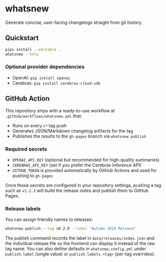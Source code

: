 # whatsnew

Generate concise, user-facing changelogs straight from git history.

## Quickstart

```bash
pipx install --editable .
whatsnew --help
```

### Optional provider dependencies

- OpenAI: `pip install openai`
- Cerebras: `pip install cerebras-cloud-sdk`

## GitHub Action

This repository ships with a ready-to-use workflow at `.github/workflows/whatsnew.yml` that:

- Runs on every `v*` tag push
- Generates JSON/Markdown changelog artifacts for the tag
- Publishes the results to the `gh-pages` branch via `whatsnew publish`

### Required secrets

- `OPENAI_API_KEY` (optional but recommended for high-quality summaries)
- `CEREBRAS_API_KEY` (set if you prefer the Cerebras Inference API)
- `GITHUB_TOKEN` is provided automatically by GitHub Actions and used for pushing to `gh-pages`

Once those secrets are configured in your repository settings, pushing a tag such as `v1.2.3` will build the release notes and publish them to GitHub Pages.

### Release labels

You can assign friendly names to releases:

```bash
whatsnew publish --tag v0.2.0 --label "Autumn 2024 Release"
```

The publish command records the label in `data/releases/index.json` and the individual release file so the frontend can display it instead of the raw tag name. You can also define defaults in `whatsnew.config.yml` under `publish.label` (single value) or `publish.labels.<tag>` (per-tag overrides).
